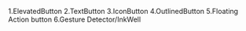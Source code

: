 1.ElevatedButton
2.TextButton
3.IconButton
4.OutlinedButton
5.Floating Action button
6.Gesture Detector/InkWell